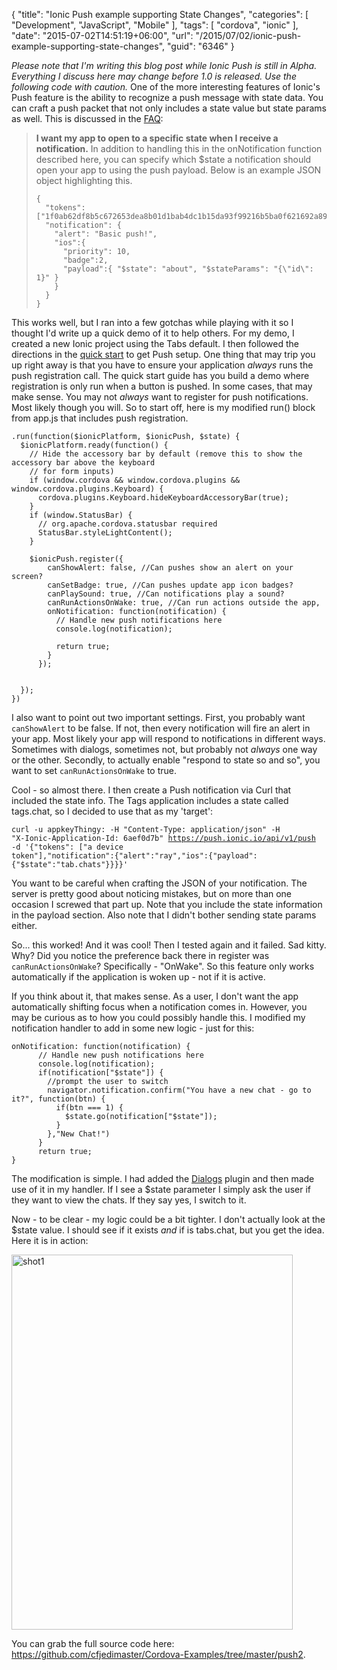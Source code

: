 {
	"title": "Ionic Push example supporting State Changes",
	"categories": [
		"Development",
		"JavaScript",
		"Mobile"
	],
	"tags": [
		"cordova",
		"ionic"
	],
	"date": "2015-07-02T14:51:19+06:00",
	"url": "/2015/07/02/ionic-push-example-supporting-state-changes",
	"guid": "6346"
}

<i>Please note that I'm writing this blog post while Ionic Push is still in Alpha. Everything I discuss here may change before 1.0 is released. Use the following code with caution.</i> One of the more interesting features of Ionic's Push feature is the ability to recognize a push message with state data. You can craft a push packet that not only includes a state value but state params as well. This is discussed in the <a href="http://docs.ionic.io/v1.0/docs/push-faq#section-i-want-my-app-to-open-to-a-specific-state-when-i-receive-a-notification-">FAQ</a>:

<!--more-->

<blockquote>
<b>I want my app to open to a specific state when I receive a notification.</b>
In addition to handling this in the onNotification function described here, you can specify which $state a notification should open your app to using the push payload. Below is an example JSON object highlighting this.

<pre><code class="language-javascript">{
  "tokens":["1f0ab62df8b5c672653dea8b01d1bab4dc1b15da93f99216b5ba0f621692a89f"],
  "notification": {
    "alert": "Basic push!",
    "ios":{
      "priority": 10,
      "badge":2,
      "payload":{ "$state": "about", "$stateParams": "{\"id\": 1}" }
    }
  }
}</code></pre>
</blockquote>

<p>

This works well, but I ran into a few gotchas while playing with it so I thought I'd write up a quick demo of it to help others. For my demo, I created a new Ionic project using the Tabs default. I then followed the directions in the <a href="http://docs.ionic.io/v1.0/docs/push-from-scratch">quick start</a> to get Push setup. One thing that may trip you up right away is that you have to ensure your application <i>always</i> runs the push registration call. The quick start guide has you build a demo where registration is only run when a button is pushed. In some cases, that may make sense. You may not <i>always</i> want to register for push notifications. Most likely though you will. So to start off, here is my modified run() block from app.js that includes push registration. 

<pre><code class="language-javascript">.run(function($ionicPlatform, $ionicPush, $state) {
  $ionicPlatform.ready(function() {
    // Hide the accessory bar by default (remove this to show the accessory bar above the keyboard
    // for form inputs)
    if (window.cordova && window.cordova.plugins && window.cordova.plugins.Keyboard) {
      cordova.plugins.Keyboard.hideKeyboardAccessoryBar(true);
    }
    if (window.StatusBar) {
      // org.apache.cordova.statusbar required
      StatusBar.styleLightContent();
    }
    
    $ionicPush.register({
        canShowAlert: false, //Can pushes show an alert on your screen?
        canSetBadge: true, //Can pushes update app icon badges?
        canPlaySound: true, //Can notifications play a sound?
        canRunActionsOnWake: true, //Can run actions outside the app,
        onNotification: function(notification) {
          // Handle new push notifications here
          console.log(notification);
          
          return true;
        }
      });
         
    
  });
})</code></pre>

I also want to point out two important settings. First, you probably want <code>canShowAlert</code> to be false. If not, then every notification will fire an alert in your app. Most likely your app will respond to notifications in different ways. Sometimes with dialogs, sometimes not, but probably not <i>always</i> one way or the other. Secondly, to actually enable "respond to state so and so", you want to set <code>canRunActionsOnWake</code> to true.

Cool - so almost there. I then create a Push notification via Curl that included the state info. The Tags application includes a state called tags.chat, so I decided to use that as my 'target':

<code>curl -u appkeyThingy: -H "Content-Type: application/json" -H "X-Ionic-Application-Id: 6aef0d7b" https://push.ionic.io/api/v1/push -d '{"tokens": ["a device token"],"notification":{"alert":"ray","ios":{"payload":{"$state":"tab.chats"}}}}'</code>

You want to be careful when crafting the JSON of your notification. The server is pretty good about noticing mistakes, but on more than one occasion I screwed that part up. Note that you include the state information in the payload section. Also note that I didn't bother sending state params either.

So... this worked! And it was cool! Then I tested again and it failed. Sad kitty. Why? Did you notice the preference back there in register was <code>canRunActionsOnWake</code>? Specifically - "OnWake". So this feature only works automatically if the application is woken up - not if it is active.

If you think about it, that makes sense. As a user, I don't want the app automatically shifting focus when a notification comes in. However, you may be curious as to how you could possibly handle this. I modified my notification handler to add in some new logic - just for this:

<pre><code class="language-javascript">onNotification: function(notification) {
      // Handle new push notifications here
      console.log(notification);
      if(notification["$state"]) {
        //prompt the user to switch
        navigator.notification.confirm("You have a new chat - go to it?", function(btn) {
          if(btn === 1) {
            $state.go(notification["$state"]);
          }
        },"New Chat!")
      }
      return true;
}</code></pre>

The modification is simple. I had added the <a href="https://www.npmjs.com/package/cordova-plugin-dialogs">Dialogs</a> plugin and then made use of it in my handler. If I see a $state parameter I simply ask the user if they want to view the chats. If they say yes, I switch to it.

Now - to be clear - my logic could be a bit tighter. I don't actually look at the $state value. I should see if it exists <i>and</i> if is tabs.chat, but you get the idea. Here it is in action:

<img src="http://www.raymondcamden.com/wp-content/uploads/2015/07/shot1.png" alt="shot1" width="450" height="600" class="alignnone size-full wp-image-6347" />

You can grab the full source code here: <a href="https://github.com/cfjedimaster/Cordova-Examples/tree/master/push2">https://github.com/cfjedimaster/Cordova-Examples/tree/master/push2</a>.